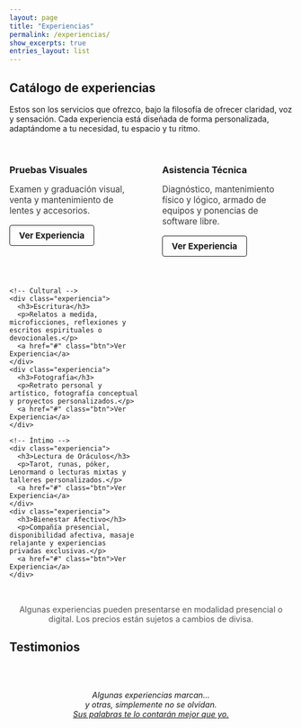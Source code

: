 ```yaml
---
layout: page
title: "Experiencias"
permalink: /experiencias/
show_excerpts: true
entries_layout: list
---
```


<section class="catalogo">
  <h1>Catálogo de experiencias</h1>
  <p>
    Estos son los servicios que ofrezco, bajo la filosofía de ofrecer claridad, voz y sensación. 
    Cada experiencia está diseñada de forma personalizada, adaptándome a tu necesidad, tu espacio y tu ritmo.
  </p>

  <div class="grid">
    <!-- Técnico -->
    <div class="experiencia">
      <h3>Pruebas Visuales</h3>
      <p>Examen y graduación visual, venta y mantenimiento de lentes y accesorios.</p>
      <a href="#" class="btn">Ver Experiencia</a>
    </div>
    <div class="experiencia">
      <h3>Asistencia Técnica</h3>
      <p>Diagnóstico, mantenimiento físico y lógico, armado de equipos y ponencias de software libre.</p>
      <a href="#" class="btn">Ver Experiencia</a>
    </div>

    <!-- Cultural -->
    <div class="experiencia">
      <h3>Escritura</h3>
      <p>Relatos a medida, microficciones, reflexiones y escritos espirituales o devocionales.</p>
      <a href="#" class="btn">Ver Experiencia</a>
    </div>
    <div class="experiencia">
      <h3>Fotografía</h3>
      <p>Retrato personal y artístico, fotografía conceptual y proyectos personalizados.</p>
      <a href="#" class="btn">Ver Experiencia</a>
    </div>

    <!-- Íntimo -->
    <div class="experiencia">
      <h3>Lectura de Oráculos</h3>
      <p>Tarot, runas, póker, Lenormand o lecturas mixtas y talleres personalizados.</p>
      <a href="#" class="btn">Ver Experiencia</a>
    </div>
    <div class="experiencia">
      <h3>Bienestar Afectivo</h3>
      <p>Compañía presencial, disponibilidad afectiva, masaje relajante y experiencias privadas exclusivas.</p>
      <a href="#" class="btn">Ver Experiencia</a>
    </div>
  </div>

  <p class="nota">
    Algunas experiencias pueden presentarse en modalidad presencial o digital. Los precios están sujetos a cambios de divisa.
  </p>

  <h1>Testimonios</h1>
  <p style="text-align: center; font-style: italic; margin-top: 4rem;">
    Algunas experiencias marcan...<br>
    y otras, simplemente no se olvidan.<br>
    <a href="/testimonios/" style="text-decoration: underline;">Sus palabras te lo contarán mejor que yo.</a>
  </p>
</section>

<style>
.grid {
  display: grid;
  grid-template-columns: 1fr 1fr;
  gap: 2.5rem;
  margin: 2rem 0;
}

.experiencia h3 {
  margin-bottom: 0.5rem;
}

.experiencia p {
  margin-bottom: 1rem;
  font-size: 0.95rem;
  opacity: 0.85;
}

.btn {
  display: inline-block;
  padding: 0.5rem 1rem;
  border: 1px solid currentColor;
  text-decoration: none;
  font-weight: bold;
  font-size: 0.95rem;
  border-radius: 4px;
}

.nota {
  font-size: 0.9rem;
  color: #555;
  text-align: center;
  margin-top: 2rem;
}
</style>
